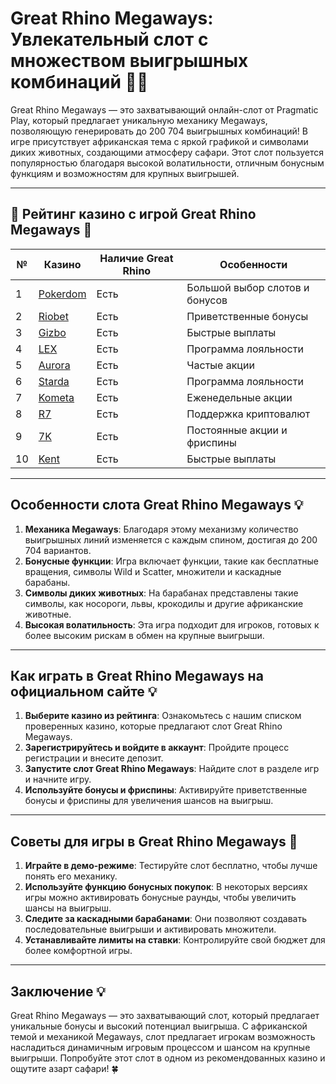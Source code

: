 # Great Rhino Megaways: Увлекательный слот с множеством выигрышных комбинаций 🦏🎰

Great Rhino Megaways — это захватывающий онлайн-слот от Pragmatic Play, который предлагает уникальную механику Megaways, позволяющую генерировать до 200 704 выигрышных комбинаций! В игре присутствует африканская тема с яркой графикой и символами диких животных, создающими атмосферу сафари. Этот слот пользуется популярностью благодаря высокой волатильности, отличным бонусным функциям и возможностям для крупных выигрышей.

---

## 🎲 Рейтинг казино с игрой Great Rhino Megaways 🎲

| №  | Казино                                                                                  | Наличие Great Rhino           | Особенности                      |
|----|----------------------------------------------------------------------------------------|-------------------------------|----------------------------------|
| 1  | [Pokerdom](https://brandplay.link/4k77v2yx)                                            | Есть                          | Большой выбор слотов и бонусов   |
| 2  | [Riobet](https://brandplay.link/7xBLTPyj)                                              | Есть                          | Приветственные бонусы            |
| 3  | [Gizbo](https://brandplay.link/bprXw4YV)                                               | Есть                          | Быстрые выплаты                  |
| 4  | [LEX](https://brandplay.link/zW4hdDFV)                                                 | Есть                          | Программа лояльности             |
| 5  | [Aurora](https://10trafic-stat2.com/click/668546556bcc6313411604bd/6766/13032/subaccount) | Есть                          | Частые акции                     |
| 6  | [Starda](https://brandplay.link/fB7xwRFL)                                              | Есть                          | Программа лояльности             |
| 7  | [Kometa](https://brandplay.link/8ZymQJV8)                                              | Есть                          | Еженедельные акции               |
| 8  | [R7](https://brandplay.link/bMd3Yjsw)                                                  | Есть                          | Поддержка криптовалют            |
| 9  | [7K](https://brandplay.link/BvQyFShp)                                                  | Есть                          | Постоянные акции и фриспины      |
| 10 | [Kent](https://brandplay.link/Fv2WP3js)                                                | Есть                          | Быстрые выплаты                  |

---

## Особенности слота Great Rhino Megaways 💡

1. **Механика Megaways**: Благодаря этому механизму количество выигрышных линий изменяется с каждым спином, достигая до 200 704 вариантов.
2. **Бонусные функции**: Игра включает функции, такие как бесплатные вращения, символы Wild и Scatter, множители и каскадные барабаны.
3. **Символы диких животных**: На барабанах представлены такие символы, как носороги, львы, крокодилы и другие африканские животные.
4. **Высокая волатильность**: Эта игра подходит для игроков, готовых к более высоким рискам в обмен на крупные выигрыши.

---

## Как играть в Great Rhino Megaways на официальном сайте 💡

1. **Выберите казино из рейтинга**: Ознакомьтесь с нашим списком проверенных казино, которые предлагают слот Great Rhino Megaways.
2. **Зарегистрируйтесь и войдите в аккаунт**: Пройдите процесс регистрации и внесите депозит.
3. **Запустите слот Great Rhino Megaways**: Найдите слот в разделе игр и начните игру.
4. **Используйте бонусы и фриспины**: Активируйте приветственные бонусы и фриспины для увеличения шансов на выигрыш.

---

## Советы для игры в Great Rhino Megaways 🎯

1. **Играйте в демо-режиме**: Тестируйте слот бесплатно, чтобы лучше понять его механику.
2. **Используйте функцию бонусных покупок**: В некоторых версиях игры можно активировать бонусные раунды, чтобы увеличить шансы на выигрыш.
3. **Следите за каскадными барабанами**: Они позволяют создавать последовательные выигрыши и активировать множители.
4. **Устанавливайте лимиты на ставки**: Контролируйте свой бюджет для более комфортной игры.

---

## Заключение 💡

Great Rhino Megaways — это захватывающий слот, который предлагает уникальные бонусы и высокий потенциал выигрыша. С африканской темой и механикой Megaways, слот предлагает игрокам возможность насладиться динамичным игровым процессом и шансом на крупные выигрыши. Попробуйте этот слот в одном из рекомендованных казино и ощутите азарт сафари! 🍀
